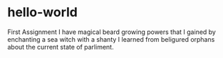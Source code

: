 # hello-world
First Assignment
I have magical beard growing powers that I gained by enchanting a sea witch with a shanty I learned from beligured orphans about the current state of parliment.
